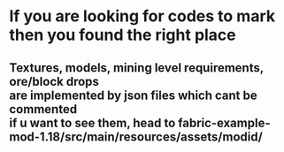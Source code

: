 <h1>If you are looking for codes to mark then you found the right place</h1>
<h2>Textures, models, mining level requirements, ore/block drops <br> 
  are implemented by json files which cant be commented<br>
  if u want to see them, head to fabric-example-mod-1.18/src/main/resources/assets/modid/
</h2>

